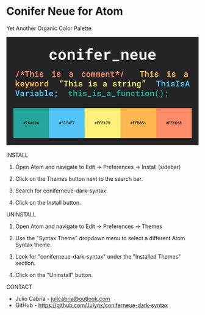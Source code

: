 # Conifer Neue for Atom
Yet Another Organic Color Palette.

![alt text](conifer_neue.png)

INSTALL

1. Open Atom and navigate to Edit -> Preferences -> Install (sidebar)

2. Click on the Themes button next to the search bar.
  
3. Search for coniferneue-dark-syntax.
  
4. Click on the Install button.
  
UNINSTALL

1. Open Atom and navigate to Edit -> Preferences -> Themes

2. Use the "Syntax Theme" dropdown menu to select a different Atom Syntax theme.

3. Look for "coniferneue-dark-syntax" under the "Installed Themes" section.

4. Click on the "Uninstall" button.
  
CONTACT
  
 - Julio Cabria - julicabria@outlook.com
 - GitHub - https://github.com/Julynx/coniferneue-dark-syntax
